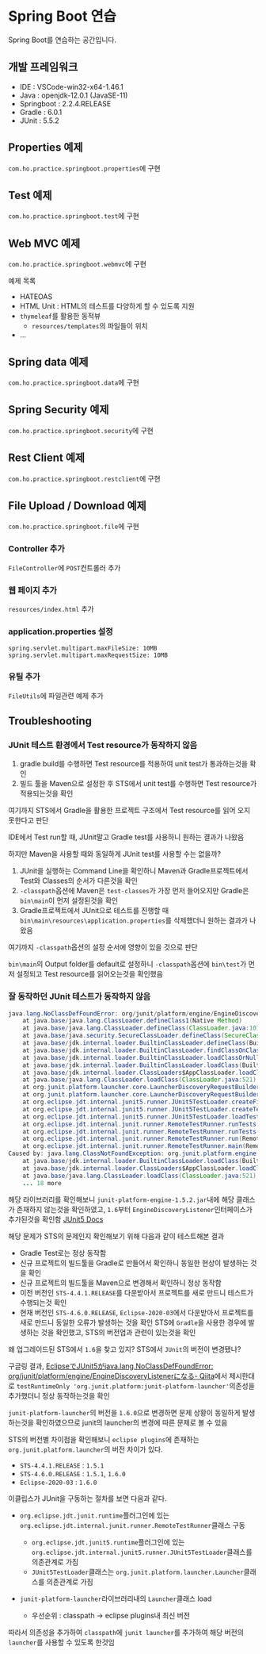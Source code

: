 # Spring Boot 연습
Spring Boot를 연습하는 공간입니다.

## 개발 프레임워크
- IDE : VSCode-win32-x64-1.46.1
- Java : openjdk-12.0.1 (JavaSE-11)
- Springboot : 2.2.4.RELEASE
- Gradle : 6.0.1
- JUnit : 5.5.2

## Properties 예제

`com.ho.practice.springboot.properties`에 구현

## Test 예제

`com.ho.practice.springboot.test`에 구현

## Web MVC 예제

`com.ho.practice.springboot.webmvc`에 구현

예제 목록
- HATEOAS
- HTML Unit : HTML의 테스트를 다양하게 할 수 있도록 지원
- `thymeleaf`를 활용한 동적뷰
  - `resources/templates`의 파일들이 위치
- ...

## Spring data 예제

`com.ho.practice.springboot.data`에 구현

## Spring Security 예제

`com.ho.practice.springboot.security`에 구현

## Rest Client 예제

`com.ho.practice.springboot.restclient`에 구현

## File Upload / Download 예제

`com.ho.practice.springboot.file`에 구현

### Controller 추가

`FileController`에 `POST`컨트롤러 추가

### 웹 페이지 추가

`resources/index.html` 추가

### application.properties 설정

```properties
spring.servlet.multipart.maxFileSize: 10MB
spring.servlet.multipart.maxRequestSize: 10MB
```

### 유틸 추가

`FileUtils`에 파일관련 예제 추가

## Troubleshooting

### JUnit 테스트 환경에서 Test resource가 동작하지 않음

1. gradle build를 수행하면 Test resource를 적용하여 unit test가 통과하는것을 확인
2. 빌드 툴을 Maven으로 설정한 후 STS에서 unit test를 수행하면 Test resource가 적용되는것을 확인

여기까지 STS에서 Gradle을 활용한 프로젝트 구조에서 Test resource를 읽어 오지 못한다고 판단

IDE에서 Test run할 때, JUnit말고 Gradle test를 사용하니 원하는 결과가 나왔음

하지만 Maven을 사용할 때와 동일하게 JUnit test를 사용할 수는 없을까?

1. JUnit을 실행하는 Command Line을 확인하니 Maven과 Gradle프로젝트에서 Test와 Classes의 순서가 다른것을 확인
2. `-classpath`옵션에 Maven은 `test-classes`가 가장 먼저 들어오지만 Gradle은 `bin\main`이 먼저 설정된것을 확인
3. Gradle프로젝트에서 JUnit으로 테스트를 진행할 때 `bin\main\resources\application.properties`를 삭제했더니 원하는 결과가 나왔음

여기까지 `-classpath`옵션의 설정 순서에 영향이 있을 것으로 판단

`bin\main`의 Output folder를 default로 설정하니 `-classpath`옵션에 `bin\test`가 먼저 설정되고 Test resource를 읽어오는것을 확인했음


### 잘 동작하던 JUnit 테스트가 동작하지 않음

```java
java.lang.NoClassDefFoundError: org/junit/platform/engine/EngineDiscoveryListener
	at java.base/java.lang.ClassLoader.defineClass1(Native Method)
	at java.base/java.lang.ClassLoader.defineClass(ClassLoader.java:1016)
	at java.base/java.security.SecureClassLoader.defineClass(SecureClassLoader.java:151)
	at java.base/jdk.internal.loader.BuiltinClassLoader.defineClass(BuiltinClassLoader.java:802)
	at java.base/jdk.internal.loader.BuiltinClassLoader.findClassOnClassPathOrNull(BuiltinClassLoader.java:700)
	at java.base/jdk.internal.loader.BuiltinClassLoader.loadClassOrNull(BuiltinClassLoader.java:623)
	at java.base/jdk.internal.loader.BuiltinClassLoader.loadClass(BuiltinClassLoader.java:581)
	at java.base/jdk.internal.loader.ClassLoaders$AppClassLoader.loadClass(ClassLoaders.java:178)
	at java.base/java.lang.ClassLoader.loadClass(ClassLoader.java:521)
	at org.junit.platform.launcher.core.LauncherDiscoveryRequestBuilder.getLauncherDiscoveryListener(LauncherDiscoveryRequestBuilder.java:241)
	at org.junit.platform.launcher.core.LauncherDiscoveryRequestBuilder.build(LauncherDiscoveryRequestBuilder.java:235)
	at org.eclipse.jdt.internal.junit5.runner.JUnit5TestLoader.createFilteredTest(JUnit5TestLoader.java:70)
	at org.eclipse.jdt.internal.junit5.runner.JUnit5TestLoader.createTest(JUnit5TestLoader.java:64)
	at org.eclipse.jdt.internal.junit5.runner.JUnit5TestLoader.loadTests(JUnit5TestLoader.java:53)
	at org.eclipse.jdt.internal.junit.runner.RemoteTestRunner.runTests(RemoteTestRunner.java:526)
	at org.eclipse.jdt.internal.junit.runner.RemoteTestRunner.runTests(RemoteTestRunner.java:770)
	at org.eclipse.jdt.internal.junit.runner.RemoteTestRunner.run(RemoteTestRunner.java:464)
	at org.eclipse.jdt.internal.junit.runner.RemoteTestRunner.main(RemoteTestRunner.java:210)
Caused by: java.lang.ClassNotFoundException: org.junit.platform.engine.EngineDiscoveryListener
	at java.base/jdk.internal.loader.BuiltinClassLoader.loadClass(BuiltinClassLoader.java:583)
	at java.base/jdk.internal.loader.ClassLoaders$AppClassLoader.loadClass(ClassLoaders.java:178)
	at java.base/java.lang.ClassLoader.loadClass(ClassLoader.java:521)
	... 18 more
```

해당 라이브러리를 확인해보니 `junit-platform-engine-1.5.2.jar`내에 해당 클래스가 존재하지 않는것을 확인하였고, `1.6`부터 `EngineDiscoveryListener`인터페이스가 추가된것을 확인함 [JUnit5 Docs](https://junit.org/junit5/docs/current/api/org.junit.platform.engine/org/junit/platform/engine/EngineDiscoveryListener.html)

해당 문제가 STS의 문제인지 확인해보기 위해 다음과 같이 테스트해본 결과
- Gradle Test로는 정상 동작함
- 신규 프로젝트의 빌드툴을 Gradle로 만들어서 확인하니 동일한 현상이 발생하는 것을 확인
- 신규 프로젝트의 빌드툴을 Maven으로 변경해서 확인하니 정상 동작함
- 이전 버전인 `STS-4.4.1.RELEASE`를 다운받아서 프로젝트를 새로 만드니 테스트가 수행되는것 확인
- 현재 버전인 `STS-4.6.0.RELEASE`, `Eclipse-2020-03`에서 다운받아서 프로젝트를 새로 만드니 동일한 오류가 발생하는 것을 확인
STS에 `Gradle`을 사용한 경우에 발생하는 것을 확인했고, STS의 버전업과 관련이 있는것을 확인

왜 업그레이드된 STS에서 `1.6`을 찾고 있지? STS에서 `JUnit`의 버전이 변경됐나?

구글링 결과, [EclipseでJUnit5がjava.lang.NoClassDefFoundError: org/junit/platform/engine/EngineDiscoveryListenerになる- Qiita](https://qiita.com/kagamihoge/items/54c48d2e928b652875a2)에서 제시한대로 `testRuntimeOnly 'org.junit.platform:junit-platform-launcher'`의존성을 추가했더니 정상 동작하는것을 확인

`junit-platform-launcher`의 버전을 `1.6.0`으로 변경하면 문제 상황이 동일하게 발생하는것을 확인하였으므로 junit의 launcher의 변경에 따른 문제로 볼 수 있음

STS의 버전별 차이점을 확인해보니 `eclipse plugins`에 존재하는 `org.junit.platform.launcher`의 버전 차이가 있다.
- `STS-4.4.1.RELEASE` :  `1.5.1`
- `STS-4.6.0.RELEASE` :  `1.5.1`, `1.6.0`
- `Eclipse-2020-03` :  `1.6.0`

이클립스가 JUnit을 구동하는 절차를 보면 다음과 같다.
- `org.eclipse.jdt.junit.runtime`플러그인에 있는 `org.eclipse.jdt.internal.junit.runner.RemoteTestRunner`클래스 구동
    - `org.eclipse.jdt.junit5.runtime`플러그인에 있는 `org.eclipse.jdt.internal.junit5.runner.JUnit5TestLoader`클래스를 의존관계로 가짐
    - `JUnit5TestLoader`클래스는 `org.junit.platform.launcher.Launcher`클래스를 의존관계로 가짐
    
- `junit-platform-launcher`라이브러리내의 `Launcher`클래스 load
    - 우선순위 : classpath -> eclipse plugins내 최신 버전

따라서 의존성을 추가하여 `classpath`에 `junit launcher`를 추가하여 해당 버전의 `launcher`를 사용할 수 있도록 한것임